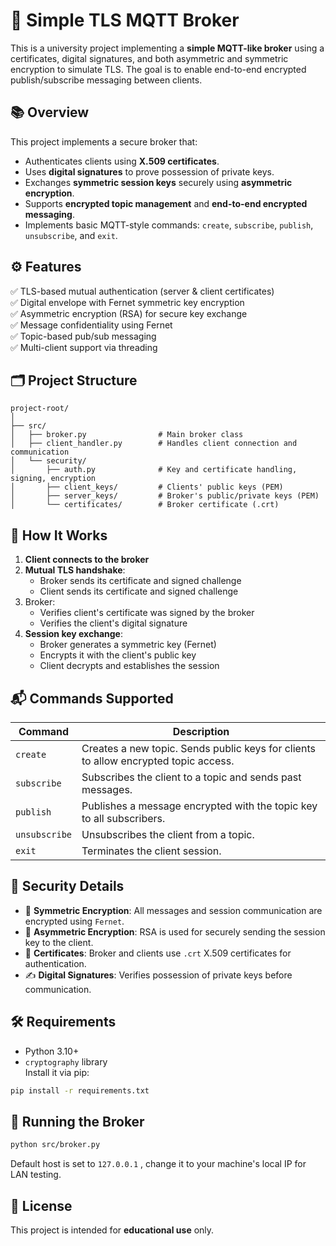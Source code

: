 # 🔐 Simple TLS MQTT Broker

This is a university project implementing a **simple MQTT-like broker** using a certificates, digital signatures, and both asymmetric and symmetric encryption to simulate TLS. The goal is to enable end-to-end encrypted publish/subscribe messaging between clients.

## 📚 Overview

This project implements a secure broker that:

- Authenticates clients using **X.509 certificates**.
- Uses **digital signatures** to prove possession of private keys.
- Exchanges **symmetric session keys** securely using **asymmetric encryption**.
- Supports **encrypted topic management** and **end-to-end encrypted messaging**.
- Implements basic MQTT-style commands: `create`, `subscribe`, `publish`, `unsubscribe`, and `exit`.

## ⚙️ Features

✅ TLS-based mutual authentication (server & client certificates)  
✅ Digital envelope with Fernet symmetric key encryption  
✅ Asymmetric encryption (RSA) for secure key exchange  
✅ Message confidentiality using Fernet  
✅ Topic-based pub/sub messaging  
✅ Multi-client support via threading  

## 🗂️ Project Structure

```
project-root/
│
├── src/
│   ├── broker.py                # Main broker class
│   ├── client_handler.py        # Handles client connection and communication
│   └── security/
│       ├── auth.py              # Key and certificate handling, signing, encryption
│       ├── client_keys/         # Clients' public keys (PEM)
│       ├── server_keys/         # Broker's public/private keys (PEM)
│       └── certificates/        # Broker certificate (.crt)
```

## 🚀 How It Works

1. **Client connects to the broker**
2. **Mutual TLS handshake**:
   - Broker sends its certificate and signed challenge
   - Client sends its certificate and signed challenge
3. Broker:
   - Verifies client's certificate was signed by the broker
   - Verifies the client's digital signature
4. **Session key exchange**:
   - Broker generates a symmetric key (Fernet)
   - Encrypts it with the client's public key
   - Client decrypts and establishes the session

## 📬 Commands Supported

| Command     | Description                                                                          |
|-------------|--------------------------------------------------------------------------------------|
| `create`    | Creates a new topic. Sends public keys for clients to allow encrypted topic access. |
| `subscribe` | Subscribes the client to a topic and sends past messages.                           |
| `publish`   | Publishes a message encrypted with the topic key to all subscribers.                |
| `unsubscribe`| Unsubscribes the client from a topic.                                               |
| `exit`      | Terminates the client session.                                                       |

## 🔐 Security Details

- 🔑 **Symmetric Encryption**: All messages and session communication are encrypted using `Fernet`.
- 🔏 **Asymmetric Encryption**: RSA is used for securely sending the session key to the client.
- 📜 **Certificates**: Broker and clients use `.crt` X.509 certificates for authentication.
- ✍️ **Digital Signatures**: Verifies possession of private keys before communication.


## 🛠 Requirements

- Python 3.10+
- `cryptography` library  
  Install it via pip:

```bash
pip install -r requirements.txt
```

## 🧪 Running the Broker

```bash
python src/broker.py
```

Default host is set to `127.0.0.1` , change it to your machine's local IP for LAN testing.

## 📄 License

This project is intended for **educational use** only.  
